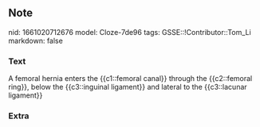 ## Note
nid: 1661020712676
model: Cloze-7de96
tags: GSSE::!Contributor::Tom_Li
markdown: false

### Text
<div>
  A femoral hernia enters the {{c1::femoral canal}} through the
  {{c2::femoral ring}}, below the {{c3::inguinal ligament}} and
  lateral to the {{c3::lacunar ligament}}
</div>

### Extra

